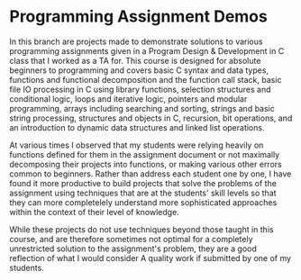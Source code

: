 # Programming Assignment Demos

In this branch are projects made to demonstrate solutions to various programming assignments given in a Program Design & Development in C class that I worked as a TA for. This course is designed for absolute beginners to programming and covers basic C syntax and data types, functions and functional decomposition and the function call stack, basic file IO processing in C using library functions, selection structures and conditional logic, loops and iterative logic, pointers and modular programming, arrays including searching and sorting, strings and basic string processing, structures and objects in C, recursion, bit operations, and an introduction to dynamic data structures and linked list operations.

At various times I observed that my students were relying heavily on functions defined for them in the assignment document or not maximally decomposing their projects into functions, or making various other errors common to beginners. Rather than address each student one by one, I have found it more productive to build projects that solve the problems of the assignment using techniques that are at the students' skill levels so that they can more completelely understand more sophisticated approaches within the context of their level of knowledge.

While these projects do not use techniques beyond those taught in this course, and are therefore sometimes not optimal for a completely unrestricted solution to the assignment's problem, they are a good reflection of what I would consider A quality work if submitted by one of my students.
